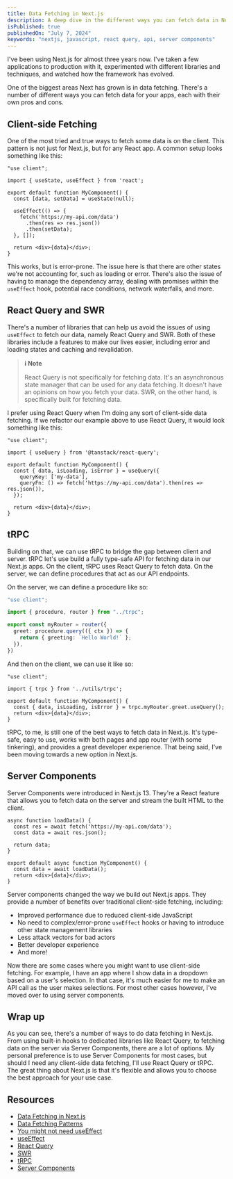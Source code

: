 ```yaml
---
title: Data Fetching in Next.js
description: A deep dive in the different ways you can fetch data in Next.js
isPublished: true
publishedOn: "July 7, 2024"
keywords: "nextjs, javascript, react query, api, server components"
---
```


I've been using Next.js for almost three years now. I've taken a few applications to production with it, experimented with different libraries and techniques, and watched how the framework has evolved.

One of the biggest areas Next has grown is in data fetching. There's a number of different ways you can fetch data for your apps, each with their own pros and cons.

## Client-side Fetching

One of the most tried and true ways to fetch some data is on the client. This pattern is not just for Next.js, but for any React app. A common setup looks something like this:

```tsx
"use client";

import { useState, useEffect } from 'react';

export default function MyComponent() {
  const [data, setData] = useState(null);

  useEffect(() => {
    fetch('https://my-api.com/data')
      .then(res => res.json())
      .then(setData);
  }, []);

  return <div>{data}</div>;
}
```

This works, but is error-prone. The issue here is that there are other states we're not accounting for, such as loading or error. There's also the issue of having to manage the dependency array, dealing with promises within the `useEffect` hook, potential race conditions, network waterfalls, and more.

## React Query and SWR

There's a number of libraries that can help us avoid the issues of using `useEffect` to fetch our data, namely React Query and SWR. Both of these libraries include a features to make our lives easier, including error and loading states and caching and revalidation.

> **ℹ️ Note**
>
> React Query is not specifically for fetching data. It's an asynchronous state manager that can be used for any data fetching. It doesn't have an opinions on how you fetch your data. SWR, on the other hand, is specifically built for fetching data.

I prefer using React Query when I'm doing any sort of client-side data fetching. If we refactor our example above to use React Query, it would look something like this:

```tsx
"use client";

import { useQuery } from '@tanstack/react-query';

export default function MyComponent() {
  const { data, isLoading, isError } = useQuery({
    queryKey: ['my-data'],
    queryFn: () => fetch('https://my-api.com/data').then(res => res.json()),
  });

  return <div>{data}</div>;
}
```

## tRPC

Building on that, we can use tRPC to bridge the gap between client and server. tRPC let's use build a fully type-safe API for fetching data in our Next.js apps. On the client, tRPC uses React Query to fetch data. On the server, we can define procedures that act as our API endpoints.

On the server, we can define a procedure like so:

```ts
"use client";

import { procedure, router } from "../trpc";

export const myRouter = router({
  greet: procedure.query(({ ctx }) => {
    return { greeting: `Hello World!` };
  }),
})
```

And then on the client, we can use it like so:

```tsx
"use client";

import { trpc } from '../utils/trpc';

export default function MyComponent() {
  const { data, isLoading, isError } = trpc.myRouter.greet.useQuery();
  return <div>{data}</div>;
}
```

tRPC, to me, is still one of the best ways to fetch data in Next.js. It's type-safe, easy to use, works with both pages and app router (with some tinkering), and provides a great developer experience. That being said, I've been moving towards a new option in Next.js.

## Server Components

Server Components were introduced in Next.js 13. They're a React feature that allows you to fetch data on the server and stream the built HTML to the client.

```tsx
async function loadData() {
  const res = await fetch('https://my-api.com/data');
  const data = await res.json();

  return data;
}

export default async function MyComponent() {
  const data = await loadData();
  return <div>{data}</div>;
}
```

Server components changed the way we build out Next.js apps. They provide a number of benefits over traditional client-side fetching, including:

- Improved performance due to reduced client-side JavaScript
- No need to complex/error-prone `useEffect` hooks or having to introduce other state management libraries
- Less attack vectors for bad actors
- Better developer experience
- And more!

Now there are some cases where you might want to use client-side fetching. For example, I have an app where I show data in a dropdown based on a user's selection. In that case, it's much easier for me to make an API call as the user makes selections. For most other cases however, I've moved over to using server components.

## Wrap up

As you can see, there's a number of ways to do data fetching in Next.js. From using built-in hooks to dedicated libraries like React Query, to fetching data on the server via Server Components, there are a lot of options. My personal preference is to use Server Components for most cases, but should I need any client-side data fetching, I'll use React Query or tRPC. The great thing about Next.js is that it's flexible and allows you to choose the best approach for your use case.

## Resources

- [Data Fetching in Next.js](https://nextjs.org/docs/app/building-your-application/data-fetching/fetching-caching-and-revalidating)
- [Data Fetching Patterns](https://nextjs.org/docs/app/building-your-application/data-fetching/patterns)
- [You might not need useEffect](https://react.dev/learn/you-might-not-need-an-effect)
- [useEffect](https://react.dev/reference/react/useEffect)
- [React Query](https://tanstack.com/query/latest)
- [SWR](https://swr.vercel.app/)
- [tRPC](https://trpc.io/)
- [Server Components](https://nextjs.org/docs/app/building-your-application/data-fetching/server-components)
